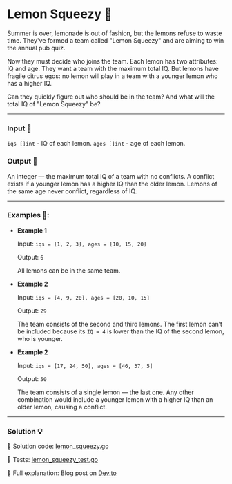 # Lemon Squeezy 🍋

Summer is over, lemonade is out of fashion, but the lemons refuse to waste time. They've formed a team called "Lemon Squeezy" and are aiming to win the annual pub quiz.

Now they must decide who joins the team. Each lemon has two attributes: IQ and age. They want a team with the maximum total IQ. But lemons have fragile citrus egos: no lemon will play in a team with a younger lemon who has a higher IQ.

Can they quickly figure out who should be in the team? And what will the total IQ of "Lemon Squeezy" be?

---

### Input 🍊

`iqs []int` - IQ of each lemon.
`ages []int` - age of each lemon.

### Output 🍐

An integer — the maximum total IQ of a team with no conflicts. A conflict exists if a younger lemon has a higher IQ than the older lemon. Lemons of the same age never conflict, regardless of IQ.

---

### Examples 🍈:

- **Example 1**

    Input: `iqs = [1, 2, 3], ages = [10, 15, 20]`

    Output: `6`

    All lemons can be in the same team.

- **Example 2**

    Input: `iqs = [4, 9, 20], ages = [20, 10, 15]`

    Output: `29`

    The team consists of the second and third lemons. The first lemon can’t be included because its `IQ = 4` is lower than the IQ of the second lemon, who is younger.

- **Example 2**

    Input: `iqs = [17, 24, 50], ages = [46, 37, 5]`

    Output: `50`

    The team consists of a single lemon — the last one. Any other combination would include a younger lemon with a higher IQ than an older lemon, causing a conflict.

---

### Solution 💡

🧠 Solution code: [lemon_squeezy.go](./lemon_squeezy.go)

🧪 Tests: [lemon_squeezy_test.go](./lemon_squeezy_test.go)

📖 Full explanation: Blog post on [Dev.to](https://dev.to/asparagos/go-coding-with-asparagos-lemon-squeezy-dynamic-easy-12lc)

